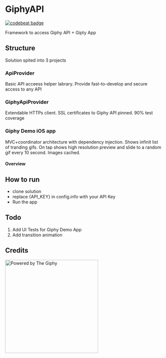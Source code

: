 # GiphyAPI

[![codebeat badge](https://codebeat.co/badges/fc671989-7aeb-4b3b-a5fb-9d918fcd0e54)](https://codebeat.co/projects/github-com-descorp-giphyapi-master)

Framework to access Giphy API + Gipty App

## Structure

Solution spited into 3 projects

### ApiProvider

Basic API acceess helper labrary.
Provide fast-to-develop and secure access to any API 

### GiphyApiProvider

Extendable HTTPs client. SSL certificates to Giphy API pinned. 90% test coverage

### Giphy Demo iOS app 

MVC+coordinator architecture with dependency injection. 
Shows infinit list of tranding gifs. On tap shows high resolution preview and slide to a random gif every 10 second.
Images cached.
 
#### Overview


## How to run

* clone solution
* replace {API_KEY} in config.info with your API Key
* Run the app

## Todo

1. Add UI Tests for Giphy Demo App
2. Add transition animation

## Credits

<img src="https://developers.giphy.com/static/img/dev-logo-lg.7404c00322a8.gif" alt="Powered by The Giphy" width="300">
